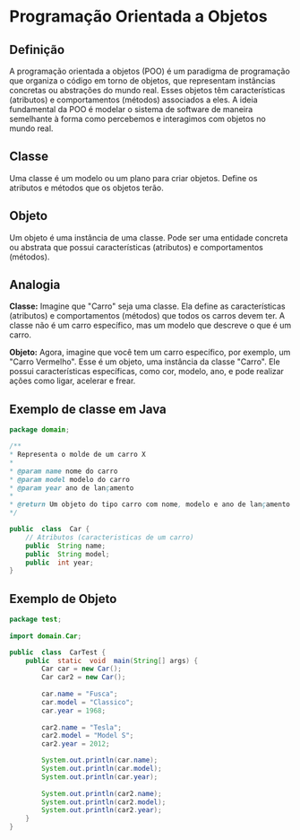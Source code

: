 # Programação Orientada a Objetos
## Definição
A programação orientada a objetos (POO) é um paradigma de programação que organiza o código em torno de objetos, que representam instâncias concretas ou abstrações do mundo real. Esses objetos têm características (atributos) e comportamentos (métodos) associados a eles. A ideia fundamental da POO é modelar o sistema de software de maneira semelhante à forma como percebemos e interagimos com objetos no mundo real.
## Classe
Uma classe é um modelo ou um plano para criar objetos. Define os atributos e métodos que os objetos terão.
## Objeto
Um objeto é uma instância de uma classe. Pode ser uma entidade concreta ou abstrata que possui características (atributos) e comportamentos (métodos).
## Analogia
**Classe:** Imagine que "Carro" seja uma classe. Ela define as características (atributos) e comportamentos (métodos) que todos os carros devem ter. A classe não é um carro específico, mas um modelo que descreve o que é um carro.

**Objeto:** Agora, imagine que você tem um carro específico, por exemplo, um "Carro Vermelho". Esse é um objeto, uma instância da classe "Carro". Ele possui características específicas, como cor, modelo, ano, e pode realizar ações como ligar, acelerar e frear.
## Exemplo de classe em Java
```java
package domain;

/**
* Representa o molde de um carro X
*
* @param name nome do carro
* @param model modelo do carro
* @param year ano de lançamento
*
* @return Um objeto do tipo carro com nome, modelo e ano de lançamento
*/

public  class  Car {
	// Atributos (caracteristicas de um carro)
	public  String name;
	public  String model;
	public  int year;
}
```
## Exemplo de Objeto
```java
package test;
  
import domain.Car;

public  class  CarTest {
	public  static  void  main(String[] args) {
		Car car = new Car();
		Car car2 = new Car();
		
		car.name = "Fusca";
		car.model = "Classico";
		car.year = 1968;
		
		car2.name = "Tesla";
		car2.model = "Model S";
		car2.year = 2012;

		System.out.println(car.name);
		System.out.println(car.model);
		System.out.println(car.year);
		
		System.out.println(car2.name);
		System.out.println(car2.model);
		System.out.println(car2.year);
	}
}
```
